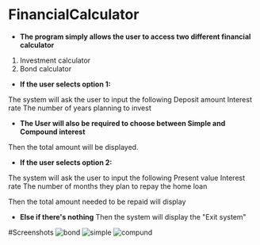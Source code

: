 # FinancialCalculator

- **The program simply allows the user to access two different financial calculator**
1. Investment calculator
2. Bond calculator

- **If the user selects option 1:**

The system will ask the user to input the following
Deposit amount
Interest rate
The number of years planning to invest

- **The User will also be required to choose between Simple and Compound interest**

Then the total amount will be displayed.

- **If the user selects option 2:**

The system will ask the user to input the following
Present value
Interest rate
The number of months they plan to repay the home loan

Then the total amount needed to be repaid will display

- **Else if there's nothing**
Then the system will display the "Exit system"


#Screenshots
![bond](https://github.com/Nkatekocecilmathebula/Calculator/assets/122616394/c5a315d2-affd-41d6-a3d7-fbdc366c9d25)
![simple](https://github.com/Nkatekocecilmathebula/Calculator/assets/122616394/1fbc70a6-8f2c-47de-8efa-cb44dd76f1b1)
![compund](https://github.com/Nkatekocecilmathebula/Calculator/assets/122616394/3d23ef0e-257d-4e0a-98f5-5fab60d2e62d)

